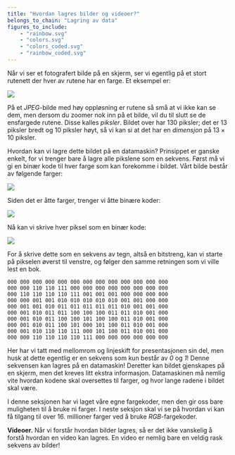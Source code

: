 ```yaml
---
title: "Hvordan lagres bilder og videoer?"
belongs_to_chain: "Lagring av data"
figures_to_include:
	- "rainbow.svg"
	- "colors.svg"
	- "colors_coded.svg"
	- "rainbow_coded.svg"
---
```


Når vi ser et fotografert bilde på en skjerm, ser vi egentlig på et stort rutenett der hver av rutene har en farge. Et eksempel er: 

<img src="/media/markdowncontent/assosiated_files/rainbow.svg">

På et *JPEG*-bilde med høy oppløsning er rutene så små at vi ikke kan se dem, men dersom du zoomer nok inn på et bilde, vil du til slutt se de ensfargede rutene. Disse kalles *piksler*. Bildet over har 130 piksler; det er 13 piksler bredt og 10 piksler høyt, så vi kan si at det har en *dimensjon* på $13\times 10$ piksler. 

Hvordan kan vi lagre dette bildet på en datamaskin? Prinsippet er ganske enkelt, for vi trenger bare å lagre alle pikslene som en sekvens. Først må vi gi en binær kode til hver farge som kan forekomme i bildet. Vårt bilde består av følgende farger: 

<img src="/media/markdowncontent/assosiated_files/colors.svg">

Siden det er åtte farger, trenger vi åtte binære koder:

<img src="/media/markdowncontent/assosiated_files/colors_coded.svg">

Nå kan vi skrive hver piksel som en binær kode: 

<img src="/media/markdowncontent/assosiated_files/rainbow_coded.svg">

For å skrive dette som en sekvens av tegn, altså en bitstreng, kan vi starte på pikselen øverst til venstre, og følger den samme retningen som vi ville lest en bok.

```
000 000 000 000 000 000 000 000 000 000 000 000 000 
000 000 110 110 111 000 000 000 000 000 000 000 000 
000 110 110 110 110 111 001 001 001 000 000 000 000
000 000 001 001 010 010 010 010 010 001 001 000 000
000 001 001 010 011 011 011 011 011 010 001 001 000
000 001 010 011 011 100 100 100 011 011 010 001 000
000 001 010 011 100 100 101 100 100 011 010 001 000
000 001 010 011 100 101 000 101 100 011 010 001 000
000 001 010 110 110 111 000 101 100 011 010 001 000
000 000 110 110 110 110 111 000 000 000 000 000 000
```

Her har vi tatt med mellomrom og linjeskift for presentasjonen sin del, men husk at dette egentlig er en sekvens som kun består av *0* og *1*! Denne sekvensen kan lagres på en datamaskin! Deretter kan bildet gjenskapes på en skjerm, men det kreves litt ekstra informasjon. Datamaskinen må nemlig vite hvordan kodene skal oversettes til farger, og hvor lange radene i bildet skal være. 

I denne seksjonen har vi laget våre egne fargekoder, men den gir oss bare muligheten til å bruke ni farger. I neste seksjon skal vi se på hvordan vi kan få tilgang til over 16. millioner farger ved å bruke *RGB*-fargekoder. 

**Videoer.** Når vi forstår hvordan bilder lagres, så er det ikke vanskelig å forstå hvordan en video kan lagres. En video er nemlig bare en veldig rask sekvens av bilder! 

